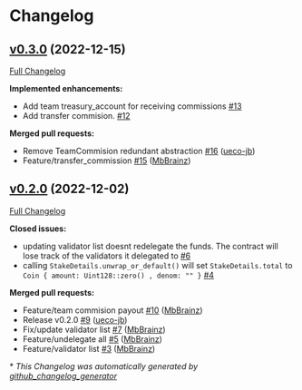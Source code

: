 # Changelog

## [v0.3.0](https://github.com/Interstake/interstake-contracts/tree/v0.3.0) (2022-12-15)

[Full Changelog](https://github.com/Interstake/interstake-contracts/compare/v0.2.0...v0.3.0)

**Implemented enhancements:**

- Add team treasury\_account for receiving commissions [\#13](https://github.com/Interstake/interstake-contracts/issues/13)
- Add transfer commision. [\#12](https://github.com/Interstake/interstake-contracts/issues/12)

**Merged pull requests:**

- Remove TeamCommision redundant abstraction [\#16](https://github.com/Interstake/interstake-contracts/pull/16) ([ueco-jb](https://github.com/ueco-jb))
- Feature/transfer\_commission [\#15](https://github.com/Interstake/interstake-contracts/pull/15) ([MbBrainz](https://github.com/MbBrainz))

## [v0.2.0](https://github.com/Interstake/interstake-contracts/tree/v0.2.0) (2022-12-02)

[Full Changelog](https://github.com/Interstake/interstake-contracts/compare/59e4c5742ff0659f2ff55b7315acf2cddb016736...v0.2.0)

**Closed issues:**

- updating validator list doesnt redelegate the funds. The contract will lose track of the validators it delegated to [\#6](https://github.com/Interstake/interstake-contracts/issues/6)
- calling `StakeDetails.unwrap_or_default()` will set `StakeDetails.total` to `Coin { amount: Uint128::zero() , denom: "" }` [\#4](https://github.com/Interstake/interstake-contracts/issues/4)

**Merged pull requests:**

- Feature/team commision payout [\#10](https://github.com/Interstake/interstake-contracts/pull/10) ([MbBrainz](https://github.com/MbBrainz))
- Release v0.2.0 [\#9](https://github.com/Interstake/interstake-contracts/pull/9) ([ueco-jb](https://github.com/ueco-jb))
- Fix/update validator list [\#7](https://github.com/Interstake/interstake-contracts/pull/7) ([MbBrainz](https://github.com/MbBrainz))
- Feature/undelegate all [\#5](https://github.com/Interstake/interstake-contracts/pull/5) ([MbBrainz](https://github.com/MbBrainz))
- Feature/validator list [\#3](https://github.com/Interstake/interstake-contracts/pull/3) ([MbBrainz](https://github.com/MbBrainz))



\* *This Changelog was automatically generated by [github_changelog_generator](https://github.com/github-changelog-generator/github-changelog-generator)*
